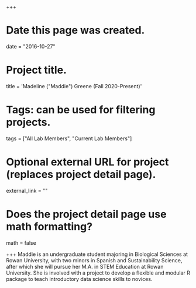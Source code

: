 +++
# Date this page was created.
date = "2016-10-27"

# Project title.
title = 'Madeline ("Maddie") Greene (Fall 2020-Present)'

# Tags: can be used for filtering projects.
tags = ["All Lab Members", "Current Lab Members"]

# Optional external URL for project (replaces project detail page).
external_link = ""

# Does the project detail page use math formatting?
math = false


+++
Maddie is an undergraduate student majoring in Biological Sciences at Rowan University, with two minors in Spanish and Sustainability Science, after which she will pursue her M.A. in STEM Education at Rowan University. She is involved with a project to develop a flexible and modular R package to teach introductory data science skills to novices.